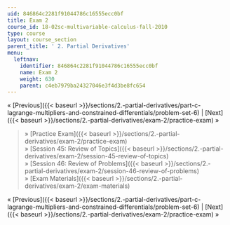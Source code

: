 ```yaml
---
uid: 846864c2281f91044786c16555ecc0bf
title: Exam 2
course_id: 18-02sc-multivariable-calculus-fall-2010
type: course
layout: course_section
parent_title: ' 2. Partial Derivatives'
menu:
  leftnav:
    identifier: 846864c2281f91044786c16555ecc0bf
    name: Exam 2
    weight: 630
    parent: c4eb7979ba24327046e3f4d3be8fc654
---
```


« [Previous]({{< baseurl >}}/sections/2.-partial-derivatives/part-c-lagrange-multipliers-and-constrained-differentials/problem-set-6) | [Next]({{< baseurl >}}/sections/2.-partial-derivatives/exam-2/practice-exam) »

> » [Practice Exam]({{< baseurl >}}/sections/2.-partial-derivatives/exam-2/practice-exam)  
> » [Session 45: Review of Topics]({{< baseurl >}}/sections/2.-partial-derivatives/exam-2/session-45-review-of-topics)  
> » [Session 46: Review of Problems]({{< baseurl >}}/sections/2.-partial-derivatives/exam-2/session-46-review-of-problems)  
> » [Exam Materials]({{< baseurl >}}/sections/2.-partial-derivatives/exam-2/exam-materials)

« [Previous]({{< baseurl >}}/sections/2.-partial-derivatives/part-c-lagrange-multipliers-and-constrained-differentials/problem-set-6) | [Next]({{< baseurl >}}/sections/2.-partial-derivatives/exam-2/practice-exam) »